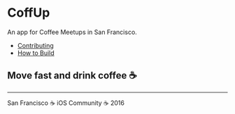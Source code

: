 # CoffUp  

An app for Coffee Meetups in San Francisco.

* [Contributing](docs/Contributing.md)
* [How to Build](docs/Build.md)

## Move fast and drink coffee ☕

---

San Francisco ☕ iOS Community ☕ 2016️
